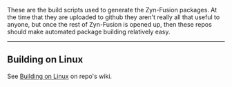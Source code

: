 These are the build scripts used to generate the Zyn-Fusion packages. At the time that they are uploaded to github they aren't really all that useful to anyone, but once the rest of Zyn-Fusion is opened up, then these repos should make automated package building relatively easy.

---

## Building on Linux 
See [Building on Linux](../../wiki/Building-on-Linux) on repo's wiki.
